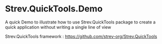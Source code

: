 ﻿# Strev.QuickTools.Demo
A quick Demo to illustrate how to use Strev.QuickTools package to create a quick application without writing a single line of view

Strev.QuickTools framework : https://github.com/strev-org/Strev.QuickTools
